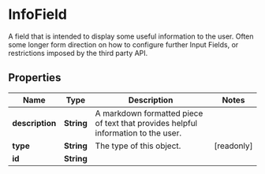 

# InfoField

A field that is intended to display some useful information to the user. Often some longer form direction on how to configure further Input Fields, or restrictions imposed by the third party API.

## Properties

| Name | Type | Description | Notes |
|------------ | ------------- | ------------- | -------------|
|**description** | **String** | A markdown formatted piece of text that provides helpful information to the user. |  |
|**type** | **String** | The type of this object. |  [readonly] |
|**id** | **String** |  |  |



